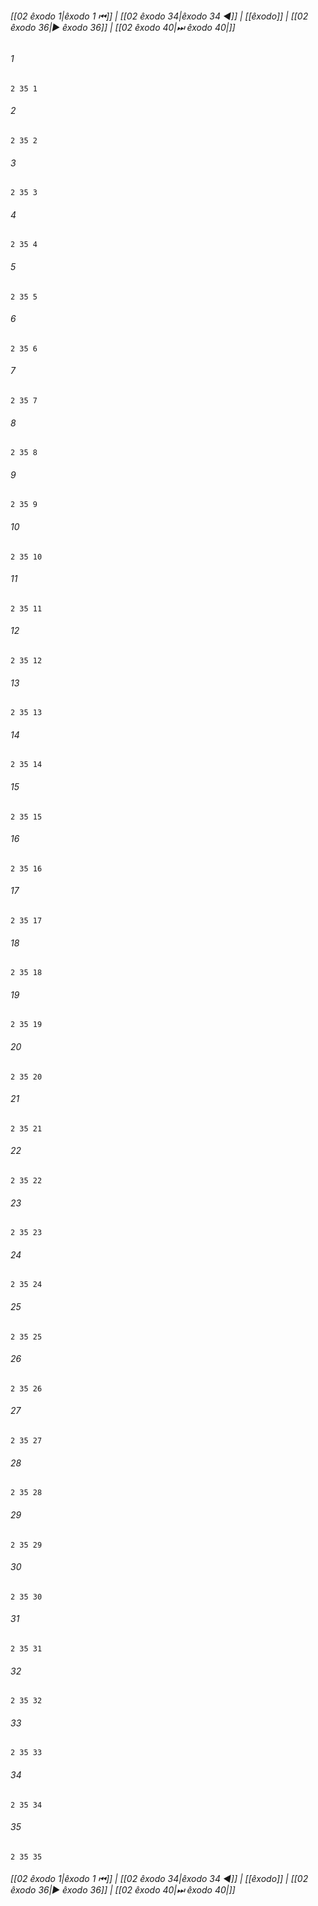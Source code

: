 
###### [[02 êxodo 1|êxodo 1 ⏮]] | [[02 êxodo 34|êxodo 34 ◀]] | [[êxodo]] | [[02 êxodo 36|▶ êxodo 36]] | [[02 êxodo 40|⏭ êxodo 40|]]

###### 1
``` verse
2 35 1 
```
###### 2
``` verse
2 35 2 
```
###### 3
``` verse
2 35 3 
```
###### 4
``` verse
2 35 4 
```
###### 5
``` verse
2 35 5 
```
###### 6
``` verse
2 35 6 
```
###### 7
``` verse
2 35 7 
```
###### 8
``` verse
2 35 8 
```
###### 9
``` verse
2 35 9 
```
###### 10
``` verse
2 35 10 
```
###### 11
``` verse
2 35 11 
```
###### 12
``` verse
2 35 12 
```
###### 13
``` verse
2 35 13 
```
###### 14
``` verse
2 35 14 
```
###### 15
``` verse
2 35 15 
```
###### 16
``` verse
2 35 16 
```
###### 17
``` verse
2 35 17 
```
###### 18
``` verse
2 35 18 
```
###### 19
``` verse
2 35 19 
```
###### 20
``` verse
2 35 20 
```
###### 21
``` verse
2 35 21 
```
###### 22
``` verse
2 35 22 
```
###### 23
``` verse
2 35 23 
```
###### 24
``` verse
2 35 24 
```
###### 25
``` verse
2 35 25 
```
###### 26
``` verse
2 35 26 
```
###### 27
``` verse
2 35 27 
```
###### 28
``` verse
2 35 28 
```
###### 29
``` verse
2 35 29 
```
###### 30
``` verse
2 35 30 
```
###### 31
``` verse
2 35 31 
```
###### 32
``` verse
2 35 32 
```
###### 33
``` verse
2 35 33 
```
###### 34
``` verse
2 35 34 
```
###### 35
``` verse
2 35 35 
```

###### [[02 êxodo 1|êxodo 1 ⏮]] | [[02 êxodo 34|êxodo 34 ◀]] | [[êxodo]] | [[02 êxodo 36|▶ êxodo 36]] | [[02 êxodo 40|⏭ êxodo 40|]]

